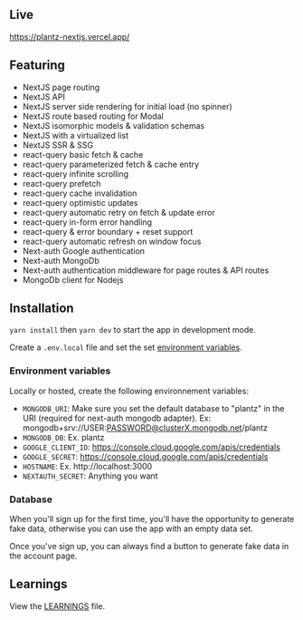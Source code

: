 ## Live

https://plantz-nextjs.vercel.app/

## Featuring

-   NextJS page routing
-   NextJS API
-   NextJS server side rendering for initial load (no spinner)
-   NextJS route based routing for Modal
-   NextJS isomorphic models & validation schemas
-   NextJS with a virtualized list
-   NextJS SSR & SSG
-   react-query basic fetch & cache
-   react-query parameterized fetch & cache entry
-   react-query infinite scrolling
-   react-query prefetch
-   react-query cache invalidation
-   react-query optimistic updates
-   react-query automatic retry on fetch & update error
-   react-query in-form error handling
-   react-query & error boundary + reset support
-   react-query automatic refresh on window focus
-   Next-auth Google authentication
-   Next-auth MongoDb
-   Next-auth authentication middleware for page routes & API routes
-   MongoDb client for Nodejs

## Installation

`yarn install` then `yarn dev` to start the app in development mode.

Create a `.env.local` file and set the set [environment variables](#environment-variables).

### Environment variables

Locally or hosted, create the following environnement variables:

-   `MONGODB_URI`: Make sure you set the default database to "plantz" in the URI (required for next-auth mongodb adapter). Ex: mongodb+srv://USER:PASSWORD@clusterX.mongodb.net/plantz
-   `MONGODB_DB`: Ex. plantz
-   `GOOGLE_CLIENT_ID`: https://console.cloud.google.com/apis/credentials
-   `GOOGLE_SECRET`: https://console.cloud.google.com/apis/credentials
-   `HOSTNAME`: Ex. http://localhost:3000
-   `NEXTAUTH_SECRET`: Anything you want

### Database

When you'll sign up for the first time, you'll have the opportunity to generate fake data, otherwise you can use the app with an empty data set.

Once you've sign up, you can always find a button to generate fake data in the account page.

## Learnings

View the [LEARNINGS](/learnings) file.
